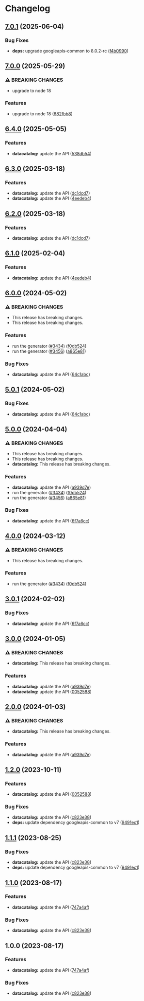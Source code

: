 # Changelog

## [7.0.1](https://github.com/googleapis/google-api-nodejs-client/compare/datacatalog-v7.0.0...datacatalog-v7.0.1) (2025-06-04)


### Bug Fixes

* **deps:** upgrade googleapis-common to 8.0.2-rc ([f4b0990](https://github.com/googleapis/google-api-nodejs-client/commit/f4b099071040cfbcfe4a2e7d487d45ee93b369e0))

## [7.0.0](https://github.com/googleapis/google-api-nodejs-client/compare/datacatalog-v6.4.0...datacatalog-v7.0.0) (2025-05-29)


### ⚠ BREAKING CHANGES

* upgrade to node 18

### Features

* upgrade to node 18 ([682fbb8](https://github.com/googleapis/google-api-nodejs-client/commit/682fbb869189ae92b3e9a194d37d0548af0c1f92))

## [6.4.0](https://github.com/googleapis/google-api-nodejs-client/compare/datacatalog-v6.3.0...datacatalog-v6.4.0) (2025-05-05)


### Features

* **datacatalog:** update the API ([538db54](https://github.com/googleapis/google-api-nodejs-client/commit/538db54f1d09dfc78cd309b5f6cf2319d225c0f0))

## [6.3.0](https://github.com/googleapis/google-api-nodejs-client/compare/datacatalog-v6.2.0...datacatalog-v6.3.0) (2025-03-18)


### Features

* **datacatalog:** update the API ([dc1dcd7](https://github.com/googleapis/google-api-nodejs-client/commit/dc1dcd7a3899d885f715ccbcaab3d197e6780cdc))
* **datacatalog:** update the API ([4eedeb4](https://github.com/googleapis/google-api-nodejs-client/commit/4eedeb44447d00f8fe6d3394131f237eb47abc27))

## [6.2.0](https://github.com/googleapis/google-api-nodejs-client/compare/datacatalog-v6.1.0...datacatalog-v6.2.0) (2025-03-18)


### Features

* **datacatalog:** update the API ([dc1dcd7](https://github.com/googleapis/google-api-nodejs-client/commit/dc1dcd7a3899d885f715ccbcaab3d197e6780cdc))

## [6.1.0](https://github.com/googleapis/google-api-nodejs-client/compare/datacatalog-v6.0.0...datacatalog-v6.1.0) (2025-02-04)


### Features

* **datacatalog:** update the API ([4eedeb4](https://github.com/googleapis/google-api-nodejs-client/commit/4eedeb44447d00f8fe6d3394131f237eb47abc27))

## [6.0.0](https://github.com/googleapis/google-api-nodejs-client/compare/datacatalog-v5.0.1...datacatalog-v6.0.0) (2024-05-02)


### ⚠ BREAKING CHANGES

* This release has breaking changes.
* This release has breaking changes.

### Features

* run the generator ([#3434](https://github.com/googleapis/google-api-nodejs-client/issues/3434)) ([f0db524](https://github.com/googleapis/google-api-nodejs-client/commit/f0db524bb26f05cea3dec4c0ed66b496399e3857))
* run the generator ([#3456](https://github.com/googleapis/google-api-nodejs-client/issues/3456)) ([a865e81](https://github.com/googleapis/google-api-nodejs-client/commit/a865e81539b315d3b321650663ba0b2555b1e5a1))


### Bug Fixes

* **datacatalog:** update the API ([64c1abc](https://github.com/googleapis/google-api-nodejs-client/commit/64c1abc7e78bbe9a213c1c696a83389ca1b8d313))

## [5.0.1](https://github.com/googleapis/google-api-nodejs-client/compare/datacatalog-v5.0.0...datacatalog-v5.0.1) (2024-05-02)


### Bug Fixes

* **datacatalog:** update the API ([64c1abc](https://github.com/googleapis/google-api-nodejs-client/commit/64c1abc7e78bbe9a213c1c696a83389ca1b8d313))

## [5.0.0](https://github.com/googleapis/google-api-nodejs-client/compare/datacatalog-v4.0.0...datacatalog-v5.0.0) (2024-04-04)


### ⚠ BREAKING CHANGES

* This release has breaking changes.
* This release has breaking changes.
* **datacatalog:** This release has breaking changes.

### Features

* **datacatalog:** update the API ([a939d7e](https://github.com/googleapis/google-api-nodejs-client/commit/a939d7eaf290e763657eda597be699c0f52d8773))
* run the generator ([#3434](https://github.com/googleapis/google-api-nodejs-client/issues/3434)) ([f0db524](https://github.com/googleapis/google-api-nodejs-client/commit/f0db524bb26f05cea3dec4c0ed66b496399e3857))
* run the generator ([#3456](https://github.com/googleapis/google-api-nodejs-client/issues/3456)) ([a865e81](https://github.com/googleapis/google-api-nodejs-client/commit/a865e81539b315d3b321650663ba0b2555b1e5a1))


### Bug Fixes

* **datacatalog:** update the API ([6f7a6cc](https://github.com/googleapis/google-api-nodejs-client/commit/6f7a6ccd58b1f4ee8c4b241cb6e3dc4c6a30f596))

## [4.0.0](https://github.com/googleapis/google-api-nodejs-client/compare/datacatalog-v3.0.1...datacatalog-v4.0.0) (2024-03-12)


### ⚠ BREAKING CHANGES

* This release has breaking changes.

### Features

* run the generator ([#3434](https://github.com/googleapis/google-api-nodejs-client/issues/3434)) ([f0db524](https://github.com/googleapis/google-api-nodejs-client/commit/f0db524bb26f05cea3dec4c0ed66b496399e3857))

## [3.0.1](https://github.com/googleapis/google-api-nodejs-client/compare/datacatalog-v3.0.0...datacatalog-v3.0.1) (2024-02-02)


### Bug Fixes

* **datacatalog:** update the API ([6f7a6cc](https://github.com/googleapis/google-api-nodejs-client/commit/6f7a6ccd58b1f4ee8c4b241cb6e3dc4c6a30f596))

## [3.0.0](https://github.com/googleapis/google-api-nodejs-client/compare/datacatalog-v2.0.0...datacatalog-v3.0.0) (2024-01-05)


### ⚠ BREAKING CHANGES

* **datacatalog:** This release has breaking changes.

### Features

* **datacatalog:** update the API ([a939d7e](https://github.com/googleapis/google-api-nodejs-client/commit/a939d7eaf290e763657eda597be699c0f52d8773))
* **datacatalog:** update the API ([0052588](https://github.com/googleapis/google-api-nodejs-client/commit/0052588a7da1bb8f38dd92ab1d8f377373371c63))

## [2.0.0](https://github.com/googleapis/google-api-nodejs-client/compare/datacatalog-v1.2.0...datacatalog-v2.0.0) (2024-01-03)


### ⚠ BREAKING CHANGES

* **datacatalog:** This release has breaking changes.

### Features

* **datacatalog:** update the API ([a939d7e](https://github.com/googleapis/google-api-nodejs-client/commit/a939d7eaf290e763657eda597be699c0f52d8773))

## [1.2.0](https://github.com/googleapis/google-api-nodejs-client/compare/datacatalog-v1.1.1...datacatalog-v1.2.0) (2023-10-11)


### Features

* **datacatalog:** update the API ([0052588](https://github.com/googleapis/google-api-nodejs-client/commit/0052588a7da1bb8f38dd92ab1d8f377373371c63))


### Bug Fixes

* **datacatalog:** update the API ([c823e38](https://github.com/googleapis/google-api-nodejs-client/commit/c823e3831574adccc47767ced24b842600235211))
* **deps:** update dependency googleapis-common to v7 ([9491ec1](https://github.com/googleapis/google-api-nodejs-client/commit/9491ec1cdc3c413e7d73edcfcd59cf5c28a7c855))

## [1.1.1](https://github.com/googleapis/google-api-nodejs-client/compare/datacatalog-v1.1.0...datacatalog-v1.1.1) (2023-08-25)


### Bug Fixes

* **datacatalog:** update the API ([c823e38](https://github.com/googleapis/google-api-nodejs-client/commit/c823e3831574adccc47767ced24b842600235211))
* **deps:** update dependency googleapis-common to v7 ([9491ec1](https://github.com/googleapis/google-api-nodejs-client/commit/9491ec1cdc3c413e7d73edcfcd59cf5c28a7c855))

## [1.1.0](https://github.com/googleapis/google-api-nodejs-client/compare/datacatalog-v1.0.0...datacatalog-v1.1.0) (2023-08-17)


### Features

* **datacatalog:** update the API ([747a4af](https://github.com/googleapis/google-api-nodejs-client/commit/747a4af6ff6b5056fd3f79d9e43d0df2964ed0ea))


### Bug Fixes

* **datacatalog:** update the API ([c823e38](https://github.com/googleapis/google-api-nodejs-client/commit/c823e3831574adccc47767ced24b842600235211))

## 1.0.0 (2023-08-17)


### Features

* **datacatalog:** update the API ([747a4af](https://github.com/googleapis/google-api-nodejs-client/commit/747a4af6ff6b5056fd3f79d9e43d0df2964ed0ea))


### Bug Fixes

* **datacatalog:** update the API ([c823e38](https://github.com/googleapis/google-api-nodejs-client/commit/c823e3831574adccc47767ced24b842600235211))
